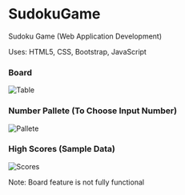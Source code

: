 # SudokuGame
Sudoku Game (Web Application Development)

Uses: HTML5, CSS, Bootstrap, JavaScript

### Board 
![Table](https://user-images.githubusercontent.com/45467347/168206501-daa9336b-fa65-4451-a4b2-31e7addd2140.PNG)

### Number Pallete (To Choose Input Number)
![Pallete](https://user-images.githubusercontent.com/45467347/168206541-76cf4d97-868b-48b7-86fb-828ca8c6de56.PNG)

### High Scores (Sample Data)
![Scores](https://user-images.githubusercontent.com/45467347/168206591-316daa11-95d1-431c-9e28-9ee21b913904.PNG)

Note: Board feature is not fully functional


